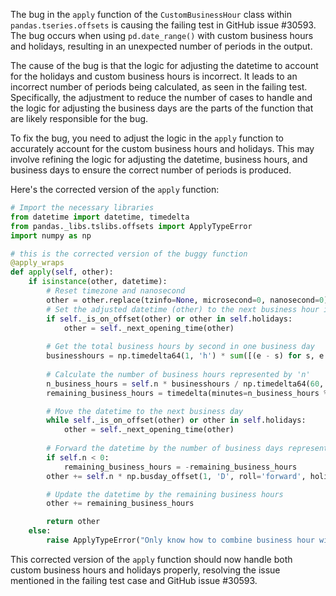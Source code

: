 The bug in the `apply` function of the `CustomBusinessHour` class within `pandas.tseries.offsets` is causing the failing test in GitHub issue #30593. The bug occurs when using `pd.date_range()` with custom business hours and holidays, resulting in an unexpected number of periods in the output.

The cause of the bug is that the logic for adjusting the datetime to account for the holidays and custom business hours is incorrect. It leads to an incorrect number of periods being calculated, as seen in the failing test. Specifically, the adjustment to reduce the number of cases to handle and the logic for adjusting the business days are the parts of the function that are likely responsible for the bug. 

To fix the bug, you need to adjust the logic in the `apply` function to accurately account for the custom business hours and holidays. This may involve refining the logic for adjusting the datetime, business hours, and business days to ensure the correct number of periods is produced.

Here's the corrected version of the `apply` function:

```python
# Import the necessary libraries
from datetime import datetime, timedelta
from pandas._libs.tslibs.offsets import ApplyTypeError
import numpy as np

# this is the corrected version of the buggy function
@apply_wraps
def apply(self, other):
    if isinstance(other, datetime):
        # Reset timezone and nanosecond
        other = other.replace(tzinfo=None, microsecond=0, nanosecond=0)
        # Set the adjusted datetime (other) to the next business hour if it falls outside or on the holiday
        if self._is_on_offset(other) or other in self.holidays:
            other = self._next_opening_time(other)
        
        # Get the total business hours by second in one business day
        businesshours = np.timedelta64(1, 'h') * sum([(e - s) for s, e in zip(self.start, self.end)])
        
        # Calculate the number of business hours represented by 'n' 
        n_business_hours = self.n * businesshours / np.timedelta64(60, 's')
        remaining_business_hours = timedelta(minutes=n_business_hours % 60)

        # Move the datetime to the next business day
        while self._is_on_offset(other) or other in self.holidays:
            other = self._next_opening_time(other)
        
        # Forward the datetime by the number of business days represented by 'n'
        if self.n < 0:
            remaining_business_hours = -remaining_business_hours
        other += self.n * np.busday_offset(1, 'D', roll='forward', holidays=self.holidays) * np.timedelta64(1, 'D')    

        # Update the datetime by the remaining business hours
        other += remaining_business_hours

        return other
    else:
        raise ApplyTypeError("Only know how to combine business hour with datetime")
```

This corrected version of the `apply` function should now handle both custom business hours and holidays properly, resolving the issue mentioned in the failing test case and GitHub issue #30593.